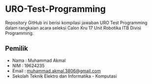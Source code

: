 # URO-Test-Programming
Repository GitHub ini berisi kompilasi jawaban URO Test Programming dalam rangkaian acara seleksi Calon Kru 17 Unit Robotika ITB Divisi Programming.

## Pemilik
* Nama  : Muhammad Akmal
* NIM   : 19624235
* Email : muhammad.akmal.3806@gmail.com
* Sekolah Teknik Elektro dan Informatika - Komputasi
